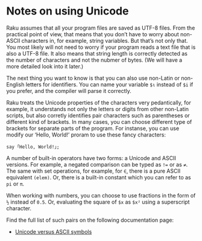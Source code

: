 # Notes on using Unicode

Raku assumes that all your program files are saved as UTF-8 files. From the practical point of view, that means that you don’t have to worry about non-ASCII characters in, for example, string variables. But that’s not only that. You most likely will not need to worry if your program reads a text file that is also a UTF-8 file. It also means that string length is correctly detected as the number of characters and not the nubmer of bytes. (We will have a more detailed look into it later.) 

The next thing you want to know is that you can also use non-Latin or non-English letters for identifiers. You can name your variable `$ι` instead of `$i` if you prefer, and the compiler will parse it correctly.

Raku treats the Unicode properties of the characters very pedantically, for example, it understands not only the letters or digits from other non-Latin scripts, but also corretly identifies pair characters such as parentheses or different kind of brackets. In many cases, you can choose different type of brackets for separate parts of the program. For instanse, you can use modify our ‘Hello, World!’ proram to use these fancy characters:

    say ｢Hello, World!｣;

A number of built-in operators have two forms: a Unicode and ASCII versions. For example, a negated comparison can be typed as `!=` or as `≠`. The same with set operations, for example, for `∈`, there is a pure ASCII equivalent `(elem)`. Or, there is a built-in constant which you can refer to as `pi` or `π`.

When working with numbers, you can choose to use fractions in the form of `½` instead of `0.5`. Or, evaluating the square of `$x` as `$x²` using a superscript character.

Find the full list of such pairs on the following documentation page:

* [Unicode versus ASCII symbols](https://docs.raku.org/language/unicode_ascii)
